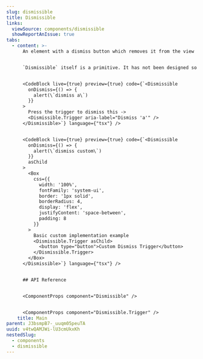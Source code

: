 ```yaml
---
slug: dismissible
title: Dismissible
links:
  viewSource: components/dismissible
  showReportAnIssue: true
tabs:
  - content: >-
      An element with a dismiss button which removes it from the view


      `Dismissible` itself is a primitive. It has not been designed so it should not be used out-of-the-box as a user facing component. Test the component is accessible depending on each implementation use case.


      <CodeBlock live={true} preview={true} code={`<Dismissible
        onDismiss={() => {
          alert(\`dismiss a\`)
        }}
      >
        Press the trigger to dismiss this ->
        <Dismissible.Trigger aria-label="Dismiss 'a'" />
      </Dismissible>`} language={"tsx"} />


      <CodeBlock live={true} preview={true} code={`<Dismissible
        onDismiss={() => {
          alert(\`dismiss custom\`)
        }}
        asChild
      >
        <Box
          css={{
            width: '100%',
            fontFamily: 'system-ui',
            border: '1px solid',
            borderRadius: 4,
            display: 'flex',
            justifyContent: 'space-between',
            padding: 8
          }}
        >
          Basic custom implementation example
          <Dismissible.Trigger asChild>
            <button type="button">Custom Dismiss Trigger</button>
          </Dismissible.Trigger>
        </Box>
      </Dismissible>`} language={"tsx"} />


      ## API Reference


      <ComponentProps component="Dismissible" />


      <ComponentProps component="Dismissible.Trigger" />
    title: Main
parent: J3bsmpB7-_uuqm05peuTA
uuid: v4twQAMJWi-lU3cmUkxKh
nestedSlug:
  - components
  - dismissible
---
```

